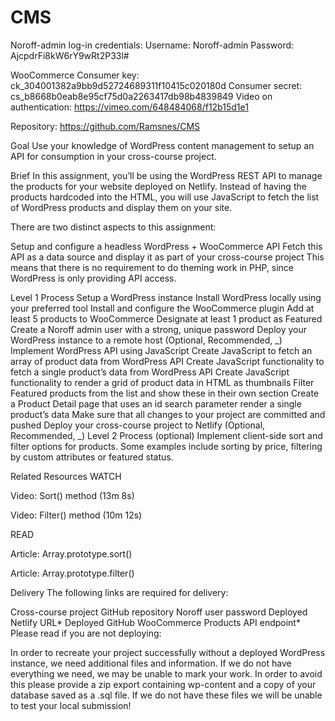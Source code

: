 # CMS

Noroff-admin log-in credentials:
Username: Noroff-admin
Password: AjcpdrFi8kW6rY9wRt2P33l#

WooCommerce
Consumer key: ck_304001382a9bb9d52724689311f10415c020180d
Consumer secret: cs_b8668b0eab8e95cf75d0a2263417db98b4839849
Video on authentication: https://vimeo.com/648484068/f12b15d1e1

Repository:
https://github.com/Ramsnes/CMS

Goal
Use your knowledge of WordPress content management to setup an API for consumption in your cross-course project.

Brief
In this assignment, you’ll be using the WordPress REST API to manage the products for your website deployed on Netlify. Instead of having the products hardcoded into the HTML, you will use JavaScript to fetch the list of WordPress products and display them on your site.

There are two distinct aspects to this assignment:

Setup and configure a headless WordPress + WooCommerce API
Fetch this API as a data source and display it as part of your cross-course project
This means that there is no requirement to do theming work in PHP, since WordPress is only providing API access.

Level 1 Process
Setup a WordPress instance
Install WordPress locally using your preferred tool
Install and configure the WooCommerce plugin
Add at least 5 products to WooCommerce
Designate at least 1 product as Featured
Create a Noroff admin user with a strong, unique password
Deploy your WordPress instance to a remote host (Optional, Recommended, _)
Implement WordPress API using JavaScript
Create JavaScript to fetch an array of product data from WordPress API
Create JavaScript functionality to fetch a single product’s data from WordPress API
Create JavaScript functionality to render a grid of product data in HTML as thumbnails
Filter Featured products from the list and show these in their own section
Create a Product Detail page that uses an id search parameter render a single product’s data
Make sure that all changes to your project are committed and pushed
Deploy your cross-course project to Netlify (Optional, Recommended, _)
Level 2 Process (optional)
Implement client-side sort and filter options for products. Some examples include sorting by price, filtering by custom attributes or featured status.

Related Resources
WATCH

Video: Sort() method (13m 8s)

Video: Filter() method (10m 12s)

READ

Article: Array.prototype.sort()

Article: Array.prototype.filter()

Delivery
The following links are required for delivery:

Cross-course project GitHub repository
Noroff user password
Deployed Netlify URL*
Deployed GitHub WooCommerce Products API endpoint*
Please read if you are not deploying:

In order to recreate your project successfully without a deployed WordPress instance, we need additional files and information. If we do not have everything we need, we may be unable to mark your work. In order to avoid this please provide a zip export containing wp-content and a copy of your database saved as a .sql file. If we do not have these files we will be unable to test your local submission!
